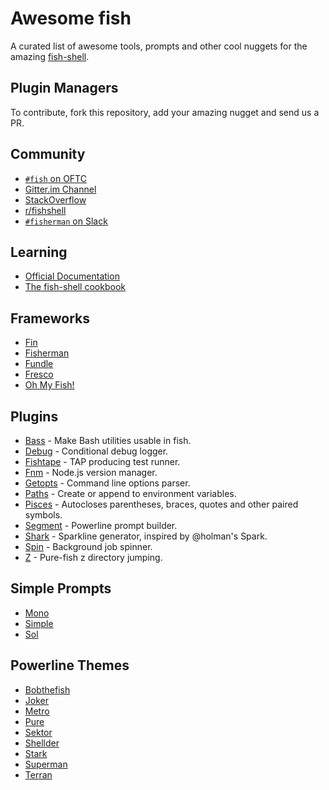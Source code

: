 # Awesome fish

A curated list of awesome tools, prompts and other cool nuggets for the amazing [fish-shell](https://github.com/fish-shell/fish-shell).

## Plugin Managers

To contribute, fork this repository, add your amazing nugget and send us a PR.

## Community

* [`#fish` on OFTC](https://webchat.oftc.net/?channels=fish)
* [Gitter.im Channel](https://gitter.im/fish-shell/fish-shell)
* [StackOverflow](http://stackoverflow.com/questions/tagged/fish)
* [r/fishshell](https://www.reddit.com/r/fishshell/)
* [`#fisherman` on Slack](https://fisherman-wharf.herokuapp.com)

## Learning

* [Official Documentation](http://fishshell.com/docs/current/index.html)
* [The fish-shell cookbook](https://github.com/JorgeBucaran/fish-shell-cookbook)

## Frameworks

* [Fin](https://github.com/fisherman/fin)
* [Fisherman](https://github.com/fisherman/fisherman)
* [Fundle](https://github.com/tuvistavie/fundle)
* [Fresco](https://github.com/masa0x80/fresco)
* [Oh My Fish!](https://github.com/oh-my-fish/oh-my-fish)

## Plugins

* [Bass](https://github.com/edc/bass) - Make Bash utilities usable in fish.
* [Debug](https://github.com/fisherman/debug) - Conditional debug logger.
* [Fishtape](https://github.com/fisherman/fishtape) - TAP producing test runner.
* [Fnm](https://github.com/fisherman/fnm) - Node.js version manager.
* [Getopts](https://github.com/fisherman/getopts) - Command line options parser.
* [Paths](https://github.com/fisherman/paths) - Create or append to environment variables.
* [Pisces](https://github.com/laughedelic/pisces) - Autocloses parentheses, braces, quotes and other paired symbols.
* [Segment](https://github.com/fisherman/segment) - Powerline prompt builder.
* [Shark](https://github.com/fisherman/shark) - Sparkline generator, inspired by @holman's Spark.
* [Spin](https://github.com/fisherman/spin) - Background job spinner.
* [Z](https://github.com/fisherman/z) - Pure-fish z directory jumping.

## Simple Prompts

* [Mono](https://github.com/fisherman/mono)
* [Simple](https://github.com/fisherman/simple)
* [Sol](https://github.com/fisherman/sol)

## Powerline Themes

* [Bobthefish](https://github.com/oh-my-fish/theme-bobthefish)
* [Joker](https://github.com/fisherman/joker)
* [Metro](https://github.com/fisherman/metro)
* [Pure](https://github.com/rafaelrinaldi/pure)
* [Sektor](https://github.com/fisherman/sektor)
* [Shellder](https://github.com/simnalamburt/shellder)
* [Stark](https://github.com/fisherman/stark)
* [Superman](https://github.com/fisherman/superman)
* [Terran](https://github.com/fisherman/terran)
